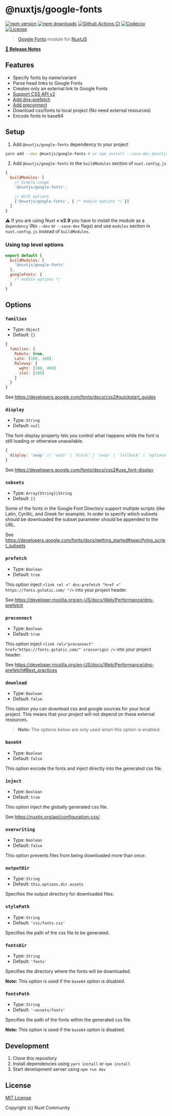 # @nuxtjs/google-fonts

[![npm version][npm-version-src]][npm-version-href]
[![npm downloads][npm-downloads-src]][npm-downloads-href]
[![Github Actions CI][github-actions-ci-src]][github-actions-ci-href]
[![Codecov][codecov-src]][codecov-href]
[![License][license-src]][license-href]

> [Google Fonts](https://developers.google.com/fonts) module for [NuxtJS](https://nuxtjs.org)

[📖 **Release Notes**](./CHANGELOG.md)

## Features

- Specify fonts by name/variant
- Parse head links to Google Fonts
- Creates only an external link to Google Fonts
- [Support CSS API v2](https://developers.google.com/fonts/docs/css2)
- [Add dns-prefetch](https://developer.mozilla.org/en-US/docs/Web/Performance/dns-prefetch)
- [Add preconnect](https://developer.mozilla.org/en-US/docs/Web/Performance/dns-prefetch#Best_practices)
- Download css/fonts to local project (No need external resources)
- Encode fonts to base64

## Setup

1. Add `@nuxtjs/google-fonts` dependency to your project

```bash
yarn add --dev @nuxtjs/google-fonts # or npm install --save-dev @nuxtjs/google-fonts
```

2. Add `@nuxtjs/google-fonts` to the `buildModules` section of `nuxt.config.js`

```js
{
  buildModules: [
    // Simple usage
    '@nuxtjs/google-fonts',

    // With options
    ['@nuxtjs/google-fonts', { /* module options */ }]
  ]
}
```

:warning: If you are using Nuxt **< v2.9** you have to install the module as a `dependency` (No `--dev` or `--save-dev` flags) and use `modules` section in `nuxt.config.js` instead of `buildModules`.

### Using top level options

```js
export default {
  buildModules: [
    '@nuxtjs/google-fonts'
  ],
  googleFonts: {
    /* module options */
  }
}
```

## Options

### `families`

- Type: `Object`
- Default: `{}`

```js
{
  families: {
    Roboto: true,
    Lato: [100, 300],
    Raleway: {
      wght: [100, 400]
      ital: [100]
    }
  }
}
```

See https://developers.google.com/fonts/docs/css2#quickstart_guides

### `display`

- Type: `String`
- Default: `null`

The font-display property lets you control what happens while the font is still loading or otherwise unavailable.

```js
{
  display: 'swap' // 'auto' | 'block' | 'swap' | 'fallback' | 'optional'
}
```

See https://developers.google.com/fonts/docs/css2#use_font-display

### `subsets`

- Type: `Array[String]|String`
- Default: `[]`

Some of the fonts in the Google Font Directory support multiple scripts (like Latin, Cyrillic, and Greek for example). In order to specify which subsets should be downloaded the subset parameter should be appended to the URL.

See https://developers.google.com/fonts/docs/getting_started#specifying_script_subsets

### `prefetch`

- Type: `Boolean`
- Default: `true`

This option inject `<link rel =" dns-prefetch "href =" https://fonts.gstatic.com/ "/>` into your project header.

See https://developer.mozilla.org/en-US/docs/Web/Performance/dns-prefetch

### `preconnect`

- Type: `Boolean`
- Default: `true`

This option inject `<link rel="preconnect" href="https://fonts.gstatic.com/" crossorigin />` into your project header.

See https://developer.mozilla.org/en-US/docs/Web/Performance/dns-prefetch#Best_practices

### `download`

- Type: `Boolean`
- Default: `false`

This option you can download css and google sources for your local project.
This means that your project will not depend on these external resources.

> **Note:** The options below are only used when this option is enabled.

### `base64`

- Type: `Boolean`
- Default: `false`

This option encode the fonts and inject directly into the generated css file.

### `inject`

- Type: `Boolean`
- Default: `true`

This option inject the globally generated css file.

See https://nuxtjs.org/api/configuration-css/

### `overwriting`

- Type: `Boolean`
- Default: `false`

This option prevents files from being downloaded more than once.

### `outputDir`

- Type: `String`
- Default: `this.options.dir.assets`

Specifies the output directory for downloaded files.

### `stylePath`

- Type: `String`
- Default: `'css/fonts.css'`

Specifies the path of the css file to be generated.

### `fontsDir`

- Type: `String`
- Default: `'fonts'`

Specifies the directory where the fonts will be downloaded.

**Note:** This option is used if the `base64` option is disabled.

### `fontsPath`

- Type: `String`
- Default: `'~assets/fonts'`

Specifies the path of the fonts within the generated css file.

**Note:** This option is used if the `base64` option is disabled.

## Development

1. Clone this repository
2. Install dependencies using `yarn install` or `npm install`
3. Start development server using `npm run dev`

## License

[MIT License](./LICENSE)

Copyright (c) Nuxt Community

<!-- Badges -->
[npm-version-src]: https://img.shields.io/npm/v/@nuxtjs/google-fonts/latest.svg
[npm-version-href]: https://npmjs.com/package/@nuxtjs/google-fonts

[npm-downloads-src]: https://img.shields.io/npm/dt/@nuxtjs/google-fonts.svg
[npm-downloads-href]: https://npmjs.com/package/@nuxtjs/google-fonts

[github-actions-ci-src]: https://github.com/nuxt-community/google-fonts/workflows/ci/badge.svg
[github-actions-ci-href]: https://github.com/nuxt-community/google-fonts/actions?query=workflow%3Aci

[codecov-src]: https://img.shields.io/codecov/c/github/nuxt-community/google-fonts.svg
[codecov-href]: https://codecov.io/gh/nuxt-community/google-fonts

[license-src]: https://img.shields.io/npm/l/@nuxtjs/google-fonts.svg
[license-href]: https://npmjs.com/package/@nuxtjs/google-fonts
